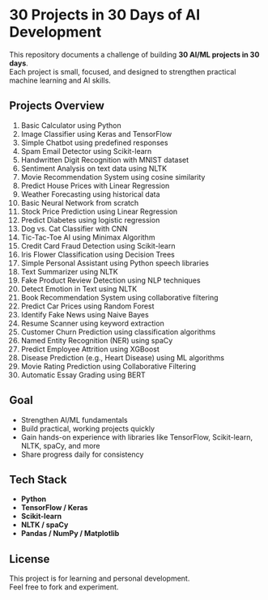 # 30 Projects in 30 Days of AI Development

This repository documents a challenge of building **30 AI/ML projects in 30 days**.  
Each project is small, focused, and designed to strengthen practical machine learning and AI skills.  


## Projects Overview

1. Basic Calculator using Python  
2. Image Classifier using Keras and TensorFlow  
3. Simple Chatbot using predefined responses  
4. Spam Email Detector using Scikit-learn  
5. Handwritten Digit Recognition with MNIST dataset  
6. Sentiment Analysis on text data using NLTK  
7. Movie Recommendation System using cosine similarity  
8. Predict House Prices with Linear Regression  
9. Weather Forecasting using historical data  
10. Basic Neural Network from scratch  
11. Stock Price Prediction using Linear Regression  
12. Predict Diabetes using logistic regression  
13. Dog vs. Cat Classifier with CNN  
14. Tic-Tac-Toe AI using Minimax Algorithm  
15. Credit Card Fraud Detection using Scikit-learn  
16. Iris Flower Classification using Decision Trees  
17. Simple Personal Assistant using Python speech libraries  
18. Text Summarizer using NLTK  
19. Fake Product Review Detection using NLP techniques  
20. Detect Emotion in Text using NLTK  
21. Book Recommendation System using collaborative filtering  
22. Predict Car Prices using Random Forest  
23. Identify Fake News using Naive Bayes  
24. Resume Scanner using keyword extraction  
25. Customer Churn Prediction using classification algorithms  
26. Named Entity Recognition (NER) using spaCy  
27. Predict Employee Attrition using XGBoost  
28. Disease Prediction (e.g., Heart Disease) using ML algorithms  
29. Movie Rating Prediction using Collaborative Filtering  
30. Automatic Essay Grading using BERT  

## Goal

- Strengthen AI/ML fundamentals  
- Build practical, working projects quickly  
- Gain hands-on experience with libraries like TensorFlow, Scikit-learn, NLTK, spaCy, and more  
- Share progress daily for consistency  

## Tech Stack

- **Python**  
- **TensorFlow / Keras**  
- **Scikit-learn**  
- **NLTK / spaCy**  
- **Pandas / NumPy / Matplotlib**  


## License

This project is for learning and personal development.  
Feel free to fork and experiment.  
